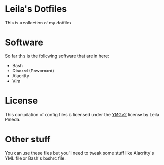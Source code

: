 # Leila's Dotfiles
This is a collection of my dotfiles.

# Software
So far this is the following software that are in here:
+ Bash
+ Discord (Powercord)
+ Alacritty
+ Vim

# License
This compilation of config files is licensed under the [YMGv2](https://github.com/CITIZENSIXTYNINE/YMG-v2) license by Leila Pineda.

# Other stuff
You can use these files but you'll need to tweak some stuff like Alacritty's YML file or Bash's bashrc file.

